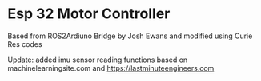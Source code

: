 # Esp 32 Motor Controller

Based from ROS2Ardiuno Bridge by Josh Ewans and modified using Curie Res codes

Update: added imu sensor  reading functions based on machinelearningsite.com and https://lastminuteengineers.com